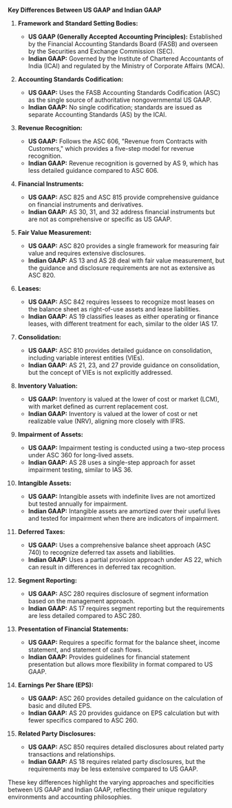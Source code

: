 **Key Differences Between US GAAP and Indian GAAP**

1. **Framework and Standard Setting Bodies:**
   - **US GAAP (Generally Accepted Accounting Principles):** Established by the Financial Accounting Standards Board (FASB) and overseen by the Securities and Exchange Commission (SEC).
   - **Indian GAAP:** Governed by the Institute of Chartered Accountants of India (ICAI) and regulated by the Ministry of Corporate Affairs (MCA).

2. **Accounting Standards Codification:**
   - **US GAAP:** Uses the FASB Accounting Standards Codification (ASC) as the single source of authoritative nongovernmental US GAAP.
   - **Indian GAAP:** No single codification; standards are issued as separate Accounting Standards (AS) by the ICAI.

3. **Revenue Recognition:**
   - **US GAAP:** Follows the ASC 606, "Revenue from Contracts with Customers," which provides a five-step model for revenue recognition.
   - **Indian GAAP:** Revenue recognition is governed by AS 9, which has less detailed guidance compared to ASC 606.

4. **Financial Instruments:**
   - **US GAAP:** ASC 825 and ASC 815 provide comprehensive guidance on financial instruments and derivatives.
   - **Indian GAAP:** AS 30, 31, and 32 address financial instruments but are not as comprehensive or specific as US GAAP.

5. **Fair Value Measurement:**
   - **US GAAP:** ASC 820 provides a single framework for measuring fair value and requires extensive disclosures.
   - **Indian GAAP:** AS 13 and AS 28 deal with fair value measurement, but the guidance and disclosure requirements are not as extensive as ASC 820.

6. **Leases:**
   - **US GAAP:** ASC 842 requires lessees to recognize most leases on the balance sheet as right-of-use assets and lease liabilities.
   - **Indian GAAP:** AS 19 classifies leases as either operating or finance leases, with different treatment for each, similar to the older IAS 17.

7. **Consolidation:**
   - **US GAAP:** ASC 810 provides detailed guidance on consolidation, including variable interest entities (VIEs).
   - **Indian GAAP:** AS 21, 23, and 27 provide guidance on consolidation, but the concept of VIEs is not explicitly addressed.

8. **Inventory Valuation:**
   - **US GAAP:** Inventory is valued at the lower of cost or market (LCM), with market defined as current replacement cost.
   - **Indian GAAP:** Inventory is valued at the lower of cost or net realizable value (NRV), aligning more closely with IFRS.

9. **Impairment of Assets:**
   - **US GAAP:** Impairment testing is conducted using a two-step process under ASC 360 for long-lived assets.
   - **Indian GAAP:** AS 28 uses a single-step approach for asset impairment testing, similar to IAS 36.

10. **Intangible Assets:**
    - **US GAAP:** Intangible assets with indefinite lives are not amortized but tested annually for impairment.
    - **Indian GAAP:** Intangible assets are amortized over their useful lives and tested for impairment when there are indicators of impairment.

11. **Deferred Taxes:**
    - **US GAAP:** Uses a comprehensive balance sheet approach (ASC 740) to recognize deferred tax assets and liabilities.
    - **Indian GAAP:** Uses a partial provision approach under AS 22, which can result in differences in deferred tax recognition.

12. **Segment Reporting:**
    - **US GAAP:** ASC 280 requires disclosure of segment information based on the management approach.
    - **Indian GAAP:** AS 17 requires segment reporting but the requirements are less detailed compared to ASC 280.

13. **Presentation of Financial Statements:**
    - **US GAAP:** Requires a specific format for the balance sheet, income statement, and statement of cash flows.
    - **Indian GAAP:** Provides guidelines for financial statement presentation but allows more flexibility in format compared to US GAAP.

14. **Earnings Per Share (EPS):**
    - **US GAAP:** ASC 260 provides detailed guidance on the calculation of basic and diluted EPS.
    - **Indian GAAP:** AS 20 provides guidance on EPS calculation but with fewer specifics compared to ASC 260.

15. **Related Party Disclosures:**
    - **US GAAP:** ASC 850 requires detailed disclosures about related party transactions and relationships.
    - **Indian GAAP:** AS 18 requires related party disclosures, but the requirements may be less extensive compared to US GAAP.

These key differences highlight the varying approaches and specificities between US GAAP and Indian GAAP, reflecting their unique regulatory environments and accounting philosophies.
